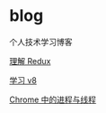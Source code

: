 # blog

个人技术学习博客

[理解 Redux](https://github.com/quanshubli/blog/blob/main/articles/Redux/redux%E5%8E%9F%E7%90%86.md)

[学习 v8](https://github.com/quanshubli/blog/blob/main/articles/%E6%B5%8F%E8%A7%88%E5%99%A8/v8.md)

[Chrome 中的进程与线程](https://github.com/quanshubli/blog/blob/main/articles/%E6%B5%8F%E8%A7%88%E5%99%A8/chrome%E4%B8%AD%E7%9A%84%E8%BF%9B%E7%A8%8B%E4%B8%8E%E7%BA%BF%E7%A8%8B.md)
